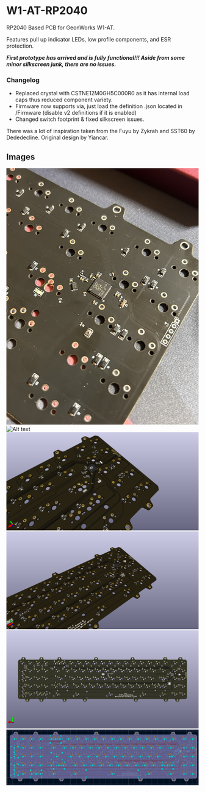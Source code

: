 # W1-AT-RP2040
RP2040 Based PCB for GeonWorks W1-AT.

Features pull up indicator LEDs, low profile components, and ESR protection.

***First prototype has arrived and is fully functional!!! Aside from some minor silkscreen junk, there are no issues.***

### Changelog
- Replaced crystal with CSTNE12M0GH5C000R0 as it has internal load caps thus reduced component variety.
- Firmware now supports via, just load the definition .json located in /Firmware (disable v2 definitions if it is enabled)
- Changed switch footprint & fixed silkscreen issues.

There was a lot of inspiration taken from the Fuyu by Zykrah and SST60 by Dededecline.
Original design by Yiancar.
## Images
![Alt text](https://github.com/FinnKrass/W1-AT-RP2040/blob/main/img/41EEBDE7-8214-4665-B2C2-39DA7D2F328E.jpeg)
![Alt text](https://github.com/FinnKrass/W1-AT-RP2040/blob/main/img/build2.jpeg)
![Alt text](https://github.com/FinnKrass/W1-AT-RP2040/blob/main/img/a1.png)
![Alt text](https://github.com/FinnKrass/W1-AT-RP2040/blob/main/img/d.png)
![Alt text](https://github.com/FinnKrass/W1-AT-RP2040/blob/main/img/e.png)
![Alt text](https://github.com/FinnKrass/W1-AT-RP2040/blob/main/img/f.PNG)



